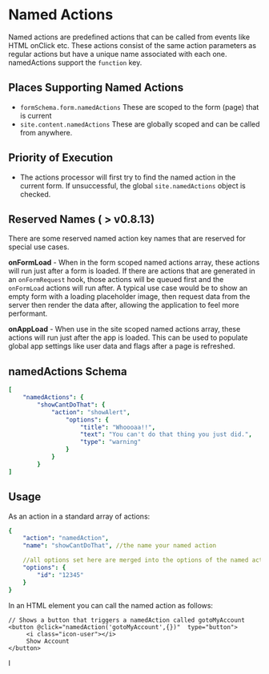 # Named Actions

Named actions are predefined actions that can be called from events like HTML onClick etc. These actions consist of the same action parameters as regular actions but have a unique name associated with each one. namedActions support the `function` key.

## Places Supporting Named Actions

* `formSchema.form.namedActions` These are scoped to the form \(page\) that is current
* `site.content.namedActions` These are globally scoped and can be called from anywhere.

## Priority of Execution

* The actions processor will first try to find the named action in the current form. If unsuccessful, the global `site.namedActions` object is checked.

## Reserved Names \( &gt; v0.8.13\)

There are some reserved named action key names that are reserved for special use cases.

**onFormLoad** - When in the form scoped named actions array, these actions will run just after a form is loaded. If there are actions that are generated in an `onFormRequest` hook, those actions will be queued first and the `onFormLoad` actions will run after. A typical use case would be to show an empty form with a loading placeholder image, then request data from the server then render the data after, allowing the application to feel more performant.

**onAppLoad** - When use in the site scoped named actions array, these actions will run just after the app is loaded. This can be used to populate global app settings like user data and flags after a page is refreshed.

## namedActions Schema

```yaml
[
    "namedActions": {
        "showCantDoThat": {
            "action": "showAlert",
                "options": {
                    "title": "Whoooaa!!",
                    "text": "You can't do that thing you just did.",
                    "type": "warning"
                }
            }
        }
]
```

## Usage

As an action in a standard array of actions:

```yaml
{
    "action": "namedAction",
    "name": "showCantDoThat", //the name your named action

    //all options set here are merged into the options of the named actions
    "options": {
        "id": "12345" 
    }
}
```

In an HTML element you can call the named action as follows:

```markup
// Shows a button that triggers a namedAction called gotoMyAccount
<button @click="namedAction('gotoMyAccount',{})"  type="button">
     <i class="icon-user"></i>
     Show Account
</button>
```

I

